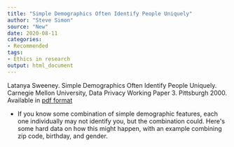 ```yaml
---
title: "Simple Demographics Often Identify People Uniquely"
author: "Steve Simon"
source: "New"
date: 2020-08-11
categories:
- Recommended
tags:
- Ethics in research
output: html_document
---
```


Latanya Sweeney. Simple Demographics Often Identify People Uniquely. Carnegie Mellon University, Data Privacy Working Paper 3. Pittsburgh 2000. Available in [pdf format](https://dataprivacylab.org/projects/identifiability/paper1.pdf)

<!---More--->

+ If you know some combination of simple demographic features, each one individually may not identify you, but the combination could. Here's some hard data on how this might happen, with an example combining zip code, birthday, and gender.